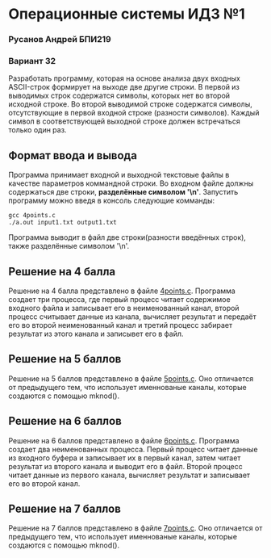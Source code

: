 # Операционные системы ИДЗ №1
 ### Русанов Андрей БПИ219
 ### Вариант 32
 Разработать программу, которая на основе анализа двух входных ASCII-строк формирует на выходе две другие строки. В первой из выводимых строк содержатся символы, которых нет во второй исходной строке. Во второй выводимой строке содержатся символы, отсутствующие в первой входной строке (разности символов). Каждый символ в соответствующей выходной строке должен встречаться только один раз.

## Формат ввода и вывода
Программа принимает входной и выходной текстовые файлы в качестве параметров коммандной строки. Во входном файле должны содержаться две строки, **разделённые символом '\n'**. Запустить программу можно введя в консоль следующие комманды:
```
gcc 4points.c
./a.out input1.txt output1.txt
```
Программа выводит в файл две строки(разности введённых строк), также разделённые символом '\n'.

## Решение на 4 балла
Решение на 4 балла представлено в файле [4points.c](4points.c). Программа создает три процесса, где первый процесс читает содержимое входного файла и записывает его в неименованный канал, второй процесс считывает данные из канала, вычисляет результат и передаёт его во второй неименованный канал и третий процесс забирает результат  из этого канала и записывет его в файл.

## Решение на 5 баллов
Решение на 5 баллов представлено в файле [5points.c](5points.c). Оно отличается от предыдущего тем, что использует именнованые каналы, которые создаются с помощью mknod().
## Решение на 6 баллов
Решение на 6 баллов представлено в файле [6points.c](6points.c). Программа создает два неименованных процесса. Первый процесс читает данные из входного буфера и записывает их в первый канал, затем читает результат из второго канала и выводит его в файл. Второй процесс читает данные из первого канала, вычисляет результат и записывает его во второй канал.
## Решение на 7 баллов
Решение на 7 баллов представлено в файле [7points.c](7points.c). Оно отличается от предыдущего тем, что использует именнованые каналы, которые создаются с помощью mknod().